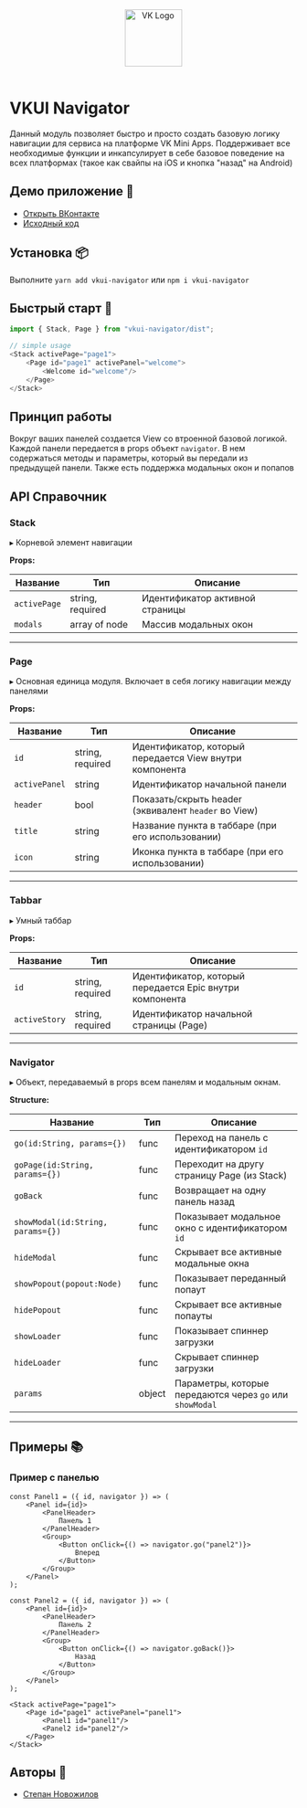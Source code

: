 <div align="center">
  <a href="https://github.com/VKCOM">
    <img width="100" height="100" src="https://avatars3.githubusercontent.com/u/1478241?s=200&v=4" alt="VK Logo"/>
  </a>
  <br>
  <br>
</div>

# VKUI Navigator
Данный модуль позволяет быстро и просто создать базовую логику навигации
для сервиса на платформе VK Mini Apps. Поддерживает все необходимые
функции и инкапсулирует в себе базовое поведение на всех платформах (такое как
свайпы на iOS и кнопка "назад" на Android)

## Демо приложение 📱
* [Открыть ВКонтакте](https://vk.com/app7171285)
* [Исходный код](https://github.com/hit2hat/vkui-navigator-example)

## Установка 📦
Выполните `yarn add vkui-navigator` или `npm i vkui-navigator`

## Быстрый старт 🚀
```javascript
import { Stack, Page } from "vkui-navigator/dist";

// simple usage
<Stack activePage="page1">
    <Page id="page1" activePanel="welcome">
        <Welcome id="welcome"/>
    </Page>
</Stack>
```

## Принцип работы
Вокруг ваших панелей создается View со втроенной базовой логикой.
Каждой панели передается в props объект `navigator`. В нем содержаться
методы и параметры, который вы передали из предыдущей панели. Также
есть поддержка модальных окон и попапов

## API Справочник
### <a id="stack" name="stack"></a>  Stack

▸ Корневой элемент навигации

**Props:**

Название | Тип | Описание |
------ | ------ | ------ |
`activePage` | string, required | Идентификатор активной страницы |
`modals` | array of node | Массив модальных окон |
___
### <a id="page" name="page"></a>  Page

▸ Основная единица модуля. Включает в себя логику навигации между панелями 

**Props:**

Название | Тип | Описание |
------ | ------ | ------ |
`id` | string, required | Идентификатор, который передается View внутри компонента |
`activePanel` | string | Идентификатор начальной панели |
`header` | bool | Показать/скрыть header (эквивалент `header` во View) |
`title` | string | Название пункта в таббаре (при его использовании) |
`icon` | string | Иконка пункта в таббаре (при его использовании) |
___
### <a id="stack" name="stack"></a>  Tabbar

▸ Умный таббар

**Props:**

Название | Тип | Описание |
------ | ------ | ------ |
`id` | string, required | Идентификатор, который передается Epic внутри компонента |
`activeStory` | string, required | Идентификатор начальной страницы (Page) |
___
### <a id="navigator" name="navigator"></a>  Navigator

▸ Объект, передаваемый в props всем панелям и модальным окнам.

**Structure:**

Название | Тип | Описание |
------ | ------ | ------ |
`go(id:String, params={})` | func | Переход на панель с идентификатором `id`|
`goPage(id:String, params={})` | func | Переходит на другу страницу Page (из Stack) |
`goBack` | func | Возвращает на одну панель назад  |
`showModal(id:String, params={})` | func | Показывает модальное окно с идентификатором `id`|
`hideModal` | func | Скрывает все активные модальные окна |
`showPopout(popout:Node)` | func | Показывает переданный попаут |
`hidePopout` | func | Скрывает все активные попауты |
`showLoader` | func | Показывает спиннер загрузки |
`hideLoader` | func | Скрывает спиннер загрузки |
`params` | object | Параметры, которые передаются через `go` или `showModal` |
___

## Примеры 📚
### Пример с панелью
```
const Panel1 = ({ id, navigator }) => (
    <Panel id={id}>
        <PanelHeader>
            Панель 1
        </PanelHeader>
        <Group>
            <Button onClick={() => navigator.go("panel2")}>
                Вперед
            </Button>
        </Group>
    </Panel>
);

const Panel2 = ({ id, navigator }) => (
    <Panel id={id}>
        <PanelHeader>
            Панель 2
        </PanelHeader>
        <Group>
            <Button onClick={() => navigator.goBack()}>
                Назад
            </Button>
        </Group>
    </Panel>
);

<Stack activePage="page1">
    <Page id="page1" activePanel="panel1">
        <Panel1 id="panel1"/>
        <Panel2 id="panel2"/>
    </Page>
</Stack>
```

## Авторы 🎨
*   [Степан Новожилов](https://vk.me/this.state.user)
